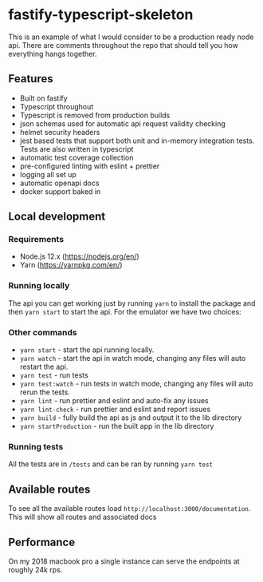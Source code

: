 # fastify-typescript-skeleton

This is an example of what I would consider to be a production ready node api. There are comments throughout the repo that should tell you how everything hangs together.

## Features

- Built on fastify
- Typescript throughout
- Typescript is removed from production builds
- json schemas used for automatic api request validity checking
- helmet security headers
- jest based tests that support both unit and in-memory integration tests. Tests are also written in typescript
- automatic test coverage collection
- pre-configured linting with eslint + prettier
- logging all set up
- automatic openapi docs
- docker support baked in

## Local development

### Requirements

- Node.js 12.x (https://nodejs.org/en/)
- Yarn (https://yarnpkg.com/en/)

### Running locally

The api you can get working just by running `yarn` to install the package and then `yarn start` to start the api. For the emulator we have two choices:

### Other commands

- `yarn start` - start the api running locally.
- `yarn watch` - start the api in watch mode, changing any files will auto restart the api.
- `yarn test` - run tests
- `yarn test:watch` - run tests in watch mode, changing any files will auto rerun the tests.
- `yarn lint` - run prettier and eslint and auto-fix any issues
- `yarn lint-check` - run prettier and eslint and report issues
- `yarn build` - fully build the api as js and output it to the lib directory
- `yarn startProduction` - run the built app in the lib directory

### Running tests

All the tests are in `/tests` and can be ran by running `yarn test`

## Available routes

To see all the available routes load `http://localhost:3000/documentation`. This will show all routes and associated docs

## Performance

On my 2018 macbook pro a single instance can serve the endpoints at roughly 24k rps.

